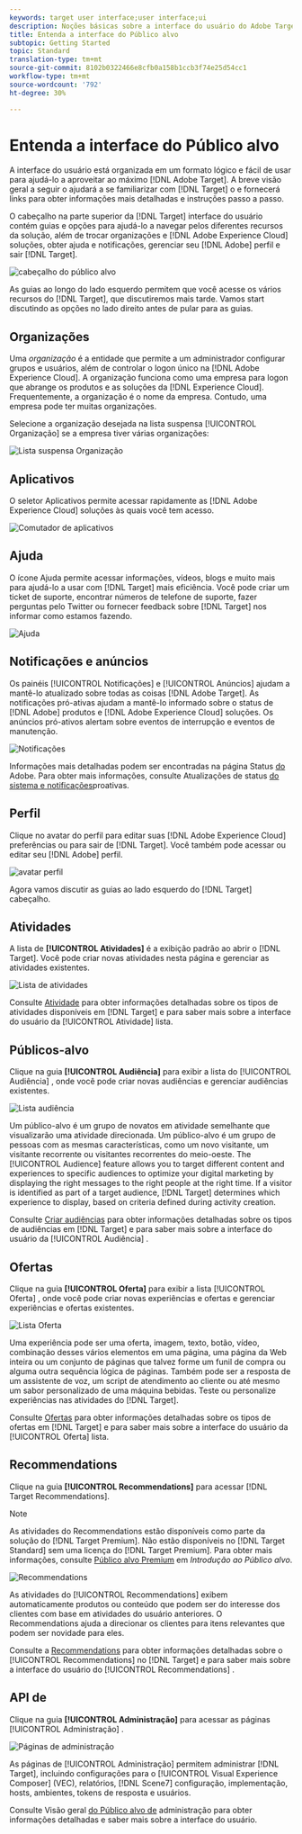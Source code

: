 ```yaml
---
keywords: target user interface;user interface;ui
description: Noções básicas sobre a interface do usuário do Adobe Target
title: Entenda a interface do Público alvo
subtopic: Getting Started
topic: Standard
translation-type: tm+mt
source-git-commit: 8102b0322466e8cfb0a158b1ccb3f74e25d54cc1
workflow-type: tm+mt
source-wordcount: '792'
ht-degree: 30%

---
```



# Entenda a interface do Público alvo

A interface do usuário está organizada em um formato lógico e fácil de usar para ajudá-lo a aproveitar ao máximo [!DNL Adobe Target]. A breve visão geral a seguir o ajudará a se familiarizar com [!DNL Target] o e fornecerá links para obter informações mais detalhadas e instruções passo a passo.

O cabeçalho na parte superior da [!DNL Target] interface do usuário contém guias e opções para ajudá-lo a navegar pelos diferentes recursos da solução, além de trocar organizações e [!DNL Adobe Experience Cloud] soluções, obter ajuda e notificações, gerenciar seu [!DNL Adobe] perfil e sair [!DNL Target].

![cabeçalho do público alvo](/help/c-intro/assets/target-header.png)

As guias ao longo do lado esquerdo permitem que você acesse os vários recursos do [!DNL Target], que discutiremos mais tarde. Vamos start discutindo as opções no lado direito antes de pular para as guias.

## Organizações

Uma *organização* é a entidade que permite a um administrador configurar grupos e usuários, além de controlar o logon único na [!DNL Adobe Experience Cloud]. A organização funciona como uma empresa para logon que abrange os produtos e as soluções da [!DNL Experience Cloud]. Frequentemente, a organização é o nome da empresa. Contudo, uma empresa pode ter muitas organizações.

Selecione a organização desejada na lista suspensa [!UICONTROL Organização] se a empresa tiver várias organizações:

![Lista suspensa Organização](/help/c-intro/assets/organizations.png)

## Aplicativos

O seletor Aplicativos permite acessar rapidamente as [!DNL Adobe Experience Cloud] soluções às quais você tem acesso.

![Comutador de aplicativos](/help/c-intro/assets/apps.png)

## Ajuda 

O ícone Ajuda permite acessar informações, vídeos, blogs e muito mais para ajudá-lo a usar com [!DNL Target] mais eficiência. Você pode criar um ticket de suporte, encontrar números de telefone de suporte, fazer perguntas pelo Twitter ou fornecer feedback sobre [!DNL Target] nos informar como estamos fazendo.

![Ajuda ](/help/c-intro/assets/help.png)

## Notificações e anúncios

Os painéis [!UICONTROL Notificações] e [!UICONTROL Anúncios] ajudam a mantê-lo atualizado sobre todas as coisas [!DNL Adobe Target]. As notificações pró-ativas ajudam a mantê-lo informado sobre o status de [!DNL Adobe] produtos e [!DNL Adobe Experience Cloud] soluções. Os anúncios pró-ativos alertam sobre eventos de interrupção e eventos de manutenção.

![Notificações](/help/c-intro/assets/notifications.png)

Informações mais detalhadas podem ser encontradas na página Status [do](https://status.adobe.com/) Adobe. Para obter mais informações, consulte Atualizações de status [do sistema e notificações](/help/c-intro/assets/notifications.png)proativas.

## Perfil

Clique no avatar do perfil para editar suas [!DNL Adobe Experience Cloud] preferências ou para sair de [!DNL Target]. Você também pode acessar ou editar seu [!DNL Adobe] perfil.

![avatar perfil](/help/c-intro/assets/change-language.png)

Agora vamos discutir as guias ao lado esquerdo do [!DNL Target] cabeçalho.

## Atividades

A lista de **[!UICONTROL Atividades]** é a exibição padrão ao abrir o [!DNL Target]. Você pode criar novas atividades nesta página e gerenciar as atividades existentes.

![Lista de atividades](/help/c-intro/assets/activities-list.png)

Consulte [Atividade](/help/c-activities/activities.md) para obter informações detalhadas sobre os tipos de atividades disponíveis em [!DNL Target] e para saber mais sobre a interface do usuário da [!UICONTROL Atividade] lista.

## Públicos-alvo

Clique na guia **[!UICONTROL Audiência]** para exibir a lista do [!UICONTROL Audiência] , onde você pode criar novas audiências e gerenciar audiências existentes.

![Lista audiência](/help/c-intro/assets/audience-list.png)

Um público-alvo é um grupo de novatos em atividade semelhante que visualizarão uma atividade direcionada. Um público-alvo é um grupo de pessoas com as mesmas características, como um novo visitante, um visitante recorrente ou visitantes recorrentes do meio-oeste. The [!UICONTROL Audience] feature allows you to target different content and experiences to specific audiences to optimize your digital marketing by displaying the right messages to the right people at the right time. If a visitor is identified as part of a target audience, [!DNL Target] determines which experience to display, based on criteria defined during activity creation.

Consulte [Criar audiências](/help/c-target/c-audiences/create-audience.md) para obter informações detalhadas sobre os tipos de audiências em [!DNL Target] e para saber mais sobre a interface do usuário da [!UICONTROL Audiência] .

## Ofertas

Clique na guia **[!UICONTROL Oferta]** para exibir a lista [!UICONTROL Oferta] , onde você pode criar novas experiências e ofertas e gerenciar experiências e ofertas existentes.

![Lista Oferta](/help/c-intro/assets/offers.png)

Uma experiência pode ser uma oferta, imagem, texto, botão, vídeo, combinação desses vários elementos em uma página, uma página da Web inteira ou um conjunto de páginas que talvez forme um funil de compra ou alguma outra sequência lógica de páginas. Também pode ser a resposta de um assistente de voz, um script de atendimento ao cliente ou até mesmo um sabor personalizado de uma máquina bebidas. Teste ou personalize experiências nas atividades do [!DNL Target].

Consulte [Ofertas](/help/c-experiences/c-manage-content/manage-content.md) para obter informações detalhadas sobre os tipos de ofertas em [!DNL Target] e para saber mais sobre a interface do usuário da [!UICONTROL Oferta] lista.

## Recommendations

Clique na guia **[!UICONTROL Recommendations]** para acessar [!DNL Target Recommendations].

>[!NOTE]
>
>As atividades do Recommendations estão disponíveis como parte da solução do [!DNL Target Premium]. Não estão disponíveis no [!DNL Target Standard] sem uma licença do [!DNL Target Premium]. Para obter mais informações, consulte [Público alvo Premium](/help/c-intro/intro.md#premium) em *Introdução ao Público alvo*.

![Recommendations](/help/c-intro/assets/recommendations.png)

As atividades do [!UICONTROL Recommendations] exibem automaticamente produtos ou conteúdo que podem ser do interesse dos clientes com base em atividades do usuário anteriores. O Recommendations ajuda a direcionar os clientes para itens relevantes que podem ser novidade para eles.

Consulte a [Recommendations](/help/c-recommendations/recommendations.md) para obter informações detalhadas sobre o [!UICONTROL Recommendations] no [!DNL Target] e para saber mais sobre a interface do usuário do [!UICONTROL Recommendations] .

## API de

Clique na guia **[!UICONTROL Administração]** para acessar as páginas [!UICONTROL Administração] .

![Páginas de administração](/help/c-intro/assets/administration.png)

As páginas de [!UICONTROL Administração] permitem administrar [!DNL Target], incluindo configurações para o [!UICONTROL Visual Experience Composer] (VEC), relatórios, [!DNL Scene7] configuração, implementação, hosts, ambientes, tokens de resposta e usuários.

Consulte Visão geral [do Público alvo de](/help/administrating-target/administrating-target.md) administração para obter informações detalhadas e saber mais sobre a interface do usuário.
